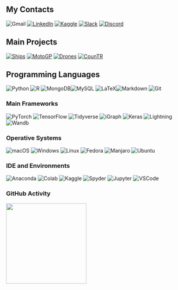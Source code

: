 ## My Contacts

![Gmail](https://img.shields.io/badge/Gmail-D14836?style=for-the-badge&logo=gmail&logoColor=white "ghinassiarturo8@gmail.com")
[![LinkedIn](https://img.shields.io/badge/linkedin-%230077B5.svg?style=for-the-badge&logo=linkedin&logoColor=white)](https://www.linkedin.com/in/arturo-ghinassi-50b8a0219/)
[![Kaggle](https://img.shields.io/badge/Kaggle-035a7d?style=for-the-badge&logo=kaggle&logoColor=white)](https://kaggle.com/santurini)
[![Slack](https://img.shields.io/badge/Slack-4A154B?style=for-the-badge&logo=slack&logoColor=white)](https://join.slack.com/t/contactme-hq/shared_invite/zt-1mzhdt2hh-lEZ1_TJXyqa_5uxNMvilmQ)
[![Discord](https://img.shields.io/badge/Discord-%235865F2.svg?style=for-the-badge&logo=discord&logoColor=white)](https://discord.com/users/897758304598642709)

## Main Projects

[![Ships](https://custom-icon-badges.demolab.com/badge/ship_Classifier-0078D6?style=for-the-badge&logo=ship)](https://github.com/santurini/Ships-Classification-with-Neural-Networks-Ensemble)
[![MotoGP](https://custom-icon-badges.demolab.com/badge/MotoGP_Pilot_Ranking-FF0000?style=for-the-badge&logo=motorcycle&logoColor=white)](https://github.com/santurini/Bayesian-Analysis-of-MotoGP-Riders-Skill)
[![Drones](https://custom-icon-badges.demolab.com/badge/Drone_Semantic_Segmentation-8B21B2?style=for-the-badge&logo=drone-color)](https://github.com/santurini/Drone-Images-Semantic-Segmentation)
[![CounTR](https://custom-icon-badges.demolab.com/badge/Galaxies_CounTR-06696C?style=for-the-badge&logo=galaxy)](https://github.com/santurini/Galaxy-CounTR)


## Programming Languages

![Python](https://img.shields.io/badge/python-3670A0?style=for-the-badge&logo=python&logoColor=ffdd54) 
![R](https://img.shields.io/badge/r_&_RStudio-%23276DC3.svg?style=for-the-badge&logo=rstudio&logoColor=white)
![MongoDB](https://img.shields.io/badge/MongoDB-%234ea94b.svg?style=for-the-badge&logo=mongodb&logoColor=white)![MySQL](https://img.shields.io/badge/mysql-%2300f.svg?style=for-the-badge&logo=mysql&logoColor=white)
![LaTeX](https://img.shields.io/badge/latex-%23008080.svg?style=for-the-badge&logo=latex&logoColor=white)![Markdown](https://img.shields.io/badge/markdown-%23000000.svg?style=for-the-badge&logo=markdown&logoColor=white)
![Git](https://img.shields.io/badge/git-%23F05033.svg?style=for-the-badge&logo=git&logoColor=white)




### Main Frameworks

![PyTorch](https://img.shields.io/badge/PyTorch-%23EE4C2C.svg?style=for-the-badge&logo=PyTorch&logoColor=white)
![TensorFlow](https://img.shields.io/badge/TensorFlow-%23FF6F00.svg?style=for-the-badge&logo=TensorFlow&logoColor=white)
![Tidyverse](https://img.shields.io/badge/tidyverse-1A162D?style=for-the-badge&logo=tidyverse&logoColor=white)
![iGraph](https://custom-icon-badges.demolab.com/badge/igraph-D3D3D3?style=for-the-badge&logo=igraph&logoColor=black)
![Keras](https://img.shields.io/badge/Keras-%23D00000.svg?style=for-the-badge&logo=Keras&logoColor=white)
![Lightning](https://img.shields.io/badge/lightning-792EE5?style=for-the-badge&logo=pytorchlightning&logoColor=white)
![Wandb](https://img.shields.io/badge/Wandb-FFCC33?style=for-the-badge&logo=WeightsAndBiases&logoColor=black)


### Operative Systems

![macOS](https://img.shields.io/badge/mac%20os-000000?style=for-the-badge&logo=macos&logoColor=F0F0F0)
![Windows](https://img.shields.io/badge/Windows-0078D6?style=for-the-badge&logo=windows&logoColor=white)
![Linux](https://img.shields.io/badge/Linux-FCC624?style=for-the-badge&logo=linux&logoColor=black)
![Fedora](https://img.shields.io/badge/Fedora-294172?style=for-the-badge&logo=fedora&logoColor=white)
![Manjaro](https://img.shields.io/badge/Manjaro-35BF5C?style=for-the-badge&logo=Manjaro&logoColor=white)
![Ubuntu](https://img.shields.io/badge/Ubuntu-E95420?style=for-the-badge&logo=ubuntu&logoColor=white)


### IDE and Environments

![Anaconda](https://img.shields.io/badge/anaconda-44A833?style=for-the-badge&logo=anaconda&logoColor=white)
![Colab](https://img.shields.io/badge/colab-F9AB00?style=for-the-badge&logo=googlecolab&logoColor=black)
![Kaggle](https://img.shields.io/badge/kaggle_notebook-20BEFF?style=for-the-badge&logo=googlecolab&logoColor=white)
![Spyder](https://img.shields.io/badge/spyder-FF0000?style=for-the-badge&logo=spyderide&logoColor=black)
![Jupyter](https://img.shields.io/badge/jupyterlab-F37626?style=for-the-badge&logo=jupyter&logoColor=white)
![VSCode](https://img.shields.io/badge/vscode-007ACC?style=for-the-badge&logo=visualstudiocode&logoColor=white)

### GitHub Activity

<img height="220px" src="https://github-readme-stats.vercel.app/api?username=santurini&hide_title=true&hide_border=true&show_icons=true&include_all_commits=true&count_private=true&line_height=21&text_color=000&icon_color=000&bg_color=0,ea6161,ffc64d,fffc4d,52fa5a&theme=graywhite" />

